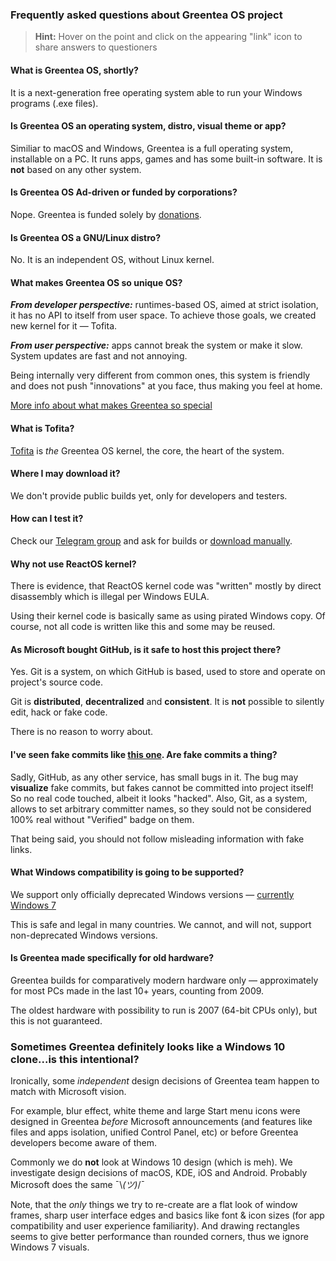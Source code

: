 ### Frequently asked questions about Greentea OS project

> **Hint:** Hover on the point and click on the appearing "link" icon to share answers to questioners

#### What is Greentea OS, shortly?

It is a next-generation free operating system able to run your Windows programs (.exe files).

#### Is Greentea OS an operating system, distro, visual theme or app?

Similiar to macOS and Windows, Greentea is a full operating system, installable on a PC. It runs apps, games and has some built-in software.
It is **not** based on any other system.

#### Is Greentea OS Ad-driven or funded by corporations?

Nope. Greentea is funded solely by [donations](https://greenteaos.github.io/donate/).

#### Is Greentea OS a GNU/Linux distro?

No. It is an independent OS, without Linux kernel.

#### What makes Greentea OS so unique OS?

***From developer perspective:*** runtimes-based OS, aimed at strict isolation, it has no API to itself from user space.
To achieve those goals, we created new kernel for it — Tofita.

***From user perspective:*** apps cannot break the system or make it slow. System updates are fast and not annoying.

Being internally very different from common ones,
this system is friendly and does not push "innovations" at you face, thus making you feel at home.

[More info about what makes Greentea so special](https://github.com/GreenteaOS/Greentea/blob/master/README.md#what-makes-greentea-so-special)

#### What is Tofita?

[Tofita](https://github.com/GreenteaOS/Tofita) is *the* Greentea OS kernel, the core, the heart of the system.

#### Where I may download it?

We don't provide public builds yet, only for developers and testers.

#### How can I test it?

Check our [Telegram group](https://t.me/greenteaos) and ask for builds or [download manually](https://ci.appveyor.com/project/PeyTy/tofita/build/artifacts).

#### Why not use ReactOS kernel?

There is evidence, that ReactOS kernel code was "written" mostly by direct disassembly which is illegal per Windows EULA.

Using their kernel code is basically same as using pirated Windows copy. Of course, not all code is written like this and some may be reused.

#### As Microsoft bought GitHub, is it safe to host this project there?

Yes. Git is a system, on which GitHub is based, used to store and operate on project's source code.

Git is **distributed**, **decentralized** and **consistent**. It is **not** possible to silently edit, hack or fake code.

There is no reason to worry about.

#### I've seen fake commits like [this one](https://github.com/reactos/reactos/blob/59b78b4756da02e275e35bd40a27962d5a759b69/ntoskrnl/ke/i386/exp.c#L803-L804). Are fake commits a thing?

Sadly, GitHub, as any other service, has small bugs in it. The bug may **visualize** fake commits, but fakes cannot be committed into project itself! So no real code touched, albeit it looks "hacked". Also, Git, as a system, allows to set arbitrary committer names, so they sould not be considered 100% real without "Verified" badge on them.

That being said, you should not follow misleading information with fake links.

#### What Windows compatibility is going to be supported?

We support only officially deprecated Windows versions — [currently Windows 7](https://www.microsoft.com/en-us/windowsforbusiness/end-of-windows-7-support)

This is safe and legal in many countries. We cannot, and will not, support non-deprecated Windows versions.

#### Is Greentea made specifically for old hardware?

Greentea builds for comparatively modern hardware only — approximately for most PCs made in the last 10+ years, counting from 2009.

The oldest hardware with possibility to run is 2007 (64-bit CPUs only), but this is not guaranteed.

### Sometimes Greentea definitely looks like a Windows 10 clone...is this intentional?

Ironically, some *independent* design decisions of Greentea team happen to match with Microsoft vision.

For example, blur effect, white theme and large Start menu icons were designed in Greentea *before* Microsoft announcements
(and features like files and apps isolation, unified Control Panel, etc) or before Greentea developers become aware of them.

Commonly we do **not** look at Windows 10 design (which is meh). We investigate design decisions of macOS, KDE, iOS and Android.
Probably Microsoft does the same ¯\\_(ツ)_/¯

Note, that the *only* things we try to re-create are a flat look of window frames, sharp user interface edges and
basics like font & icon sizes (for app compatibility and user experience familiarity).
And drawing rectangles seems to give better performance than rounded corners, thus we ignore Windows 7 visuals.
